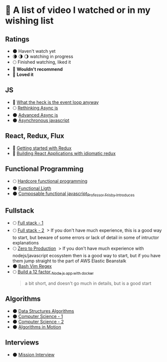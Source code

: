 # :movie_camera: A list of video I watched or in my wishing list

## Ratings

- 🌑 Haven't watch yet
- 🌘 🌗 🌖 watching in progress
- 🌕 Finished watching, liked it
- 🌝 **Wouldn't recommend**
- 🌟 **Loved it**

## JS

- 🌟 [What the heck is the event loop anyway](https://www.youtube.com/watch?v=8aGhZQkoFbQ)
- 🌕 [Rethinking Async js](https://frontendmasters.com/courses/rethinking-async-js/)
- 🌑 [Advanced Async js](https://frontendmasters.com/courses/advanced-async-js/)
- 🌑 [Asynchronous javascript](https://frontendmasters.com/courses/asynchronous-javascript/)

## React, Redux, Flux

- 🌟 [Getting started with Redux](https://egghead.io/courses/getting-started-with-redux)
- 🌟 [Building React Applications with idiomatic redux](https://egghead.io/courses/building-react-applications-with-idiomatic-redux)

## Functional Programming

- 🌕 [Hardcore functional programming](https://frontendmasters.com/courses/functional-javascript/)
- 🌑 [Functional Ligth](https://frontendmasters.com/courses/functional-javascript-v2/)
- 🌑 [Composable functional javascript<sub>Professor Frisby Introduces</sub>](https://egghead.io/courses/professor-frisby-introduces-composable-functional-javascript)

## Fullstack

- 🌕 [Full stack - 1](https://frontendmasters.com/courses/full-stack/)
- 🌕 [Full stack - 2](https://frontendmasters.com/courses/full-stack-v2/)
  > If you don't have much experience, this is a good way to start, but beware of some errors or lack of detail in some of intructor explanations
- 🌕 [Zero to Production](https://frontendmasters.com/courses/production-node-aws/)
  > If you don't have much experience with nodejs/javascript ecosystem then is a good way to start, but if you have them jump straight to the part of AWS Elastic Beanstalk
- 🌑 [Bash Vim Regex](https://frontendmasters.com/courses/bash-vim-regex/)
- 🌕 [Build a 12 factor <sub>Node js app with docker</sub>](https://egghead.io/courses/build-a-twelve-factor-node-js-app-with-docker)
  > a bit short, and doesn't go much in details, but is a good start

## Algorithms

- 🌑 [Data Structures Algorithms](https://frontendmasters.com/courses/data-structures-algorithms/)
- 🌑 [Computer Science - 1](https://frontendmasters.com/courses/computer-science/)
- 🌑 [Computer Science - 2](https://frontendmasters.com/courses/computer-science-2/)
- 🌑 [Algorithms in Motion](https://www.manning.com/livevideo/algorithms-in-motion)

## Interviews

- 🌑 [Mission Interview](https://bigmachine.io/products/mission-interview)
